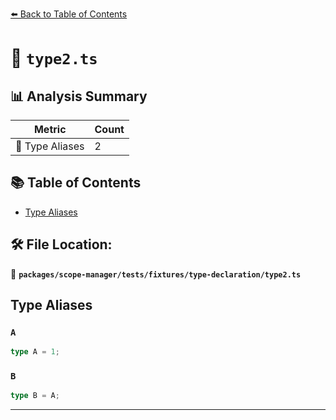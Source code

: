 [⬅️ Back to Table of Contents](../../../../../index.md)

# 📄 `type2.ts`

## 📊 Analysis Summary

| Metric | Count |
|--------|-------|
| 📑 Type Aliases | 2 |

## 📚 Table of Contents

- [Type Aliases](#type-aliases)

## 🛠️ File Location:
📂 **`packages/scope-manager/tests/fixtures/type-declaration/type2.ts`**

## Type Aliases

### `A`

```ts
type A = 1;
```

### `B`

```ts
type B = A;
```


---